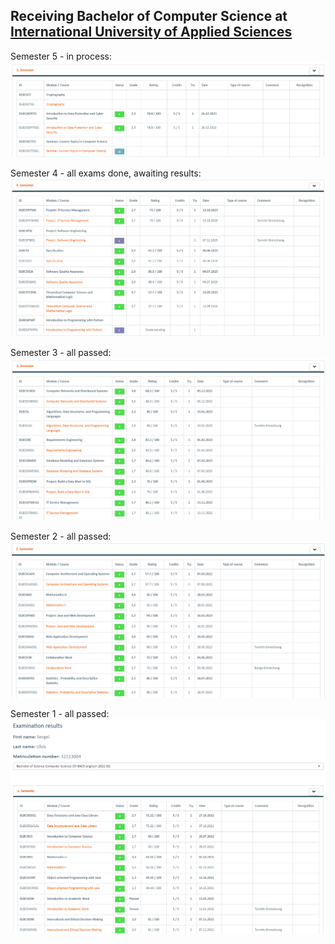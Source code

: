 ## Receiving Bachelor of Computer Science at [International University of Applied Sciences](https://www.iu.org/bachelor/computer-science)

Semester 5 - in process:
![Semester 5](semester_5.png)

Semester 4 - all exams done, awaiting results:
![Semester 4](semester_4.png)

Semester 3 - all passed:
![Semester 3](semester_3.png)

Semester 2 - all passed:
![Semester 2](semester_2.png)

Semester 1 - all passed:
![Semester 1](semester_1.png)
